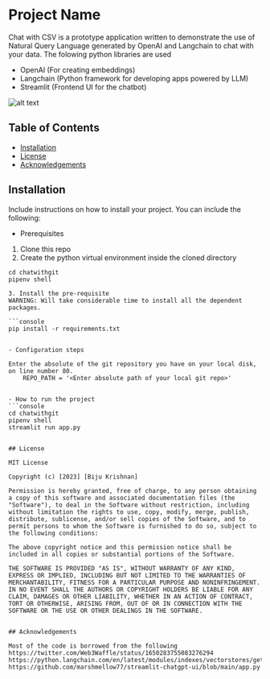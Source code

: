 # Project Name

Chat with CSV is a prototype application written to demonstrate the use of Natural Query Language generated by OpenAI and Langchain to chat with your data.
The folowing python libraries are used
- OpenAI (For creating embeddings)
- Langchain (Python framework for developing apps powered by LLM)
- Streamlit (Frontend UI for the chatbot)


![alt text](blob/main/assets/code_chat_screenshot.png.png "Code GPT Screenshot")


## Table of Contents

- [Installation](#installation)
- [License](#license)
- [Acknowledgements](#acknowledgements)

## Installation

Include instructions on how to install your project. You can include the following:

- Prerequisites
1. Clone this repo
2. Create the python virtual environment inside the cloned directory
```console
cd chatwithgit
pipenv shell

3. Install the pre-requisite 
WARNING: Will take considerable time to install all the dependent packages.

```console
pip install -r requirements.txt


- Configuration steps

Enter the absolute of the git repository you have on your local disk, on line number 80.
    REPO_PATH = '<Enter absolute path of your local git repo>'


- How to run the project
```console
cd chatwithgit
pipenv shell
streamlit run app.py


## License

MIT License

Copyright (c) [2023] [Biju Krishnan]

Permission is hereby granted, free of charge, to any person obtaining a copy of this software and associated documentation files (the "Software"), to deal in the Software without restriction, including without limitation the rights to use, copy, modify, merge, publish, distribute, sublicense, and/or sell copies of the Software, and to permit persons to whom the Software is furnished to do so, subject to the following conditions:

The above copyright notice and this permission notice shall be included in all copies or substantial portions of the Software.

THE SOFTWARE IS PROVIDED "AS IS", WITHOUT WARRANTY OF ANY KIND, EXPRESS OR IMPLIED, INCLUDING BUT NOT LIMITED TO THE WARRANTIES OF MERCHANTABILITY, FITNESS FOR A PARTICULAR PURPOSE AND NONINFRINGEMENT. IN NO EVENT SHALL THE AUTHORS OR COPYRIGHT HOLDERS BE LIABLE FOR ANY CLAIM, DAMAGES OR OTHER LIABILITY, WHETHER IN AN ACTION OF CONTRACT, TORT OR OTHERWISE, ARISING FROM, OUT OF OR IN CONNECTION WITH THE SOFTWARE OR THE USE OR OTHER DEALINGS IN THE SOFTWARE.


## Acknowledgements

Most of the code is borrowed from the following
https://twitter.com/Web3Waffle/status/1650283755083276294
https://python.langchain.com/en/latest/modules/indexes/vectorstores/getting_started.html
https://github.com/marshmellow77/streamlit-chatgpt-ui/blob/main/app.py